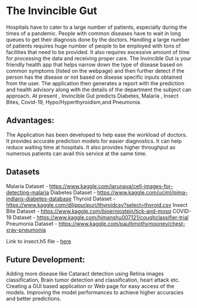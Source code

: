 # The Invincible Gut 

Hospitals have to cater to a large number of patients, especially during the times of a pandemic. 
People with common diseases have to wait in long queues to get their diagnosis done by the doctors. 
Handling a large number of patients requires huge number of people to be employed with tons of facilities that need to be provided. 
It also requires excessive amount of time for processing the data and receiving proper care.
The Invincible Gut is your friendly health app that helps narrow down the type of disease based on common symptoms (listed on the webpage) and then further detect if the person has the disease or not based on disease specific inputs obtained from the user. 
The application then generates a report with the prediction and health advisory along with the details of the department the subject can approach.
At present , Invincible Gut predicts Diabetes, Malaria , Insect Bites, Covid-19, Hypo/Hyperthyroidism,and Pneumonia.

## Advantages:
The Application has been developed to help ease the workload of doctors.
It provides accurate prediction models for easier diagnostics. 
It can help reduce waiting time at hospitals.
It also provides higher throughput as numerous patients can avail this service at the same time. 

## Datasets
Malaria Dataset - https://www.kaggle.com/iarunava/cell-images-for-detecting-malaria
Diabetes Dataset - https://www.kaggle.com/uciml/pima-indians-diabetes-database
Thyroid Dataset - https://www.kaggle.com/dilippuripuri/thyroidcsv?select=thyroid.csv
Insect Bite Dataset - https://www.kaggle.com/bjoernjostein/tick-and-mosq
COVID-19 Dataset - https://www.kaggle.com/himanshu007121/coughclassifier-trial
Pneumonia Dataset - https://www.kaggle.com/paultimothymooney/chest-xray-pneumonia

Link to insect.h5 file - [here](https://drive.google.com/file/d/13ON5fG6tMQvEyUDipGz9ablGWuDf0S53/view?usp=sharing)
## Future Development:
Adding more disease like Cataract detection using Retina images classification, Brain tumor detection and classification, heart attack etc.
Creating a GUI based application or Web page for easy access of the models.
Improving the model performances to achieve higher accuracies and better predictions.

